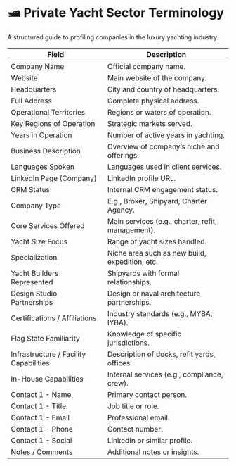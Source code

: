 # 🛥️ Private Yacht Sector Terminology

A structured guide to profiling companies in the luxury yachting industry.

| **Field** | **Description** |
|----------|-----------------|
| Company Name | Official company name. |
| Website | Main website of the company. |
| Headquarters | City and country of headquarters. |
| Full Address | Complete physical address. |
| Operational Territories | Regions or waters of operation. |
| Key Regions of Operation | Strategic markets served. |
| Years in Operation | Number of active years in yachting. |
| Business Description | Overview of company’s niche and offerings. |
| Languages Spoken | Languages used in client services. |
| LinkedIn Page (Company) | LinkedIn profile URL. |
| CRM Status | Internal CRM engagement status. |
| Company Type | E.g., Broker, Shipyard, Charter Agency. |
| Core Services Offered | Main services (e.g., charter, refit, management). |
| Yacht Size Focus | Range of yacht sizes handled. |
| Specialization | Niche area such as new build, expedition, etc. |
| Yacht Builders Represented | Shipyards with formal relationships. |
| Design Studio Partnerships | Design or naval architecture partnerships. |
| Certifications / Affiliations | Industry standards (e.g., MYBA, IYBA). |
| Flag State Familiarity | Knowledge of specific jurisdictions. |
| Infrastructure / Facility Capabilities | Description of docks, refit yards, offices. |
| In-House Capabilities | Internal services (e.g., compliance, crew). |
| Contact 1 - Name | Primary contact person. |
| Contact 1 - Title | Job title or role. |
| Contact 1 - Email | Professional email. |
| Contact 1 - Phone | Contact number. |
| Contact 1 - Social | LinkedIn or similar profile. |
| Notes / Comments | Additional notes or insights. |

